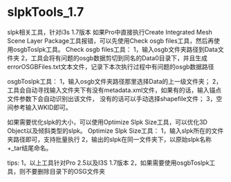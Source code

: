 # slpkTools_1.7
slpk相关工具，针对i3s 1.7版本
如果Pro中直接执行Create Integrated Mesh Scene Layer Package工具报错，可以先使用Check osgb files工具，然后再使用osgbToslpk工具。
Check osgb files工具：
1，输入osgb文件夹路径到Data文件夹
2，工具会将有问题的osgb数据剪切到同名的Data0目录下，并且生成errorOSGBFiles.txt文本文件，记录下本次执行过程中有问题的osgb数据路径

osgbToslpk工具：
1，输入osgb文件夹路径那里选择Data的上一级文件夹；
2，工具会自动寻找输入文件夹下有没有metadata.xml文件，如果有的话，输入锚点文件参数下会自动识别出该文件，
没有的话可以手动选择shapefile文件；
3，空间参考输入WKID即可。

如果需要优化slpk的大小，可以使用Optimize Slpk Size工具，可以优化3D Object以及倾斜类型的slpk。
Optimize Slpk Size工具：
1，输入slpk所在的文件夹路径即可，支持批量执行
2，输出的slpk在同一文件夹下，以原始slpk名称+_tar结尾命名。

tips: 
1，以上工具针对Pro 2.5以及I3S 1.7版本
2，如果需要使用osgbToslpk工具，则不要删除目录下的OSG文件夹
